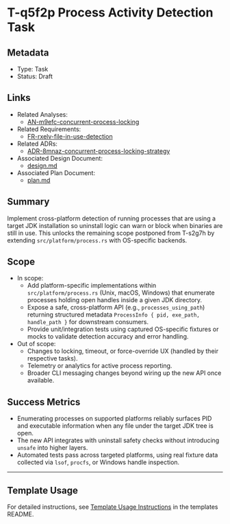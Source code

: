# T-q5f2p Process Activity Detection Task

## Metadata

- Type: Task
- Status: Draft
  <!-- Draft: Under discussion | In Progress: Actively working | Complete: Code complete | Cancelled: Work intentionally halted -->

## Links

- Related Analyses:
  - [AN-m9efc-concurrent-process-locking](../../analysis/AN-m9efc-concurrent-process-locking.md)
- Related Requirements:
  - [FR-rxelv-file-in-use-detection](../../requirements/FR-rxelv-file-in-use-detection.md)
- Related ADRs:
  - [ADR-8mnaz-concurrent-process-locking-strategy](../../adr/ADR-8mnaz-concurrent-process-locking-strategy.md)
- Associated Design Document:
  - [design.md](design.md)
- Associated Plan Document:
  - [plan.md](plan.md)

## Summary

Implement cross-platform detection of running processes that are using a target JDK installation so uninstall logic can warn or block when binaries are still in use. This unlocks the remaining scope postponed from T-s2g7h by extending `src/platform/process.rs` with OS-specific backends.

## Scope

- In scope:
  - Add platform-specific implementations within `src/platform/process.rs` (Unix, macOS, Windows) that enumerate processes holding open handles inside a given JDK directory.
  - Expose a safe, cross-platform API (e.g., `processes_using_path`) returning structured metadata `ProcessInfo { pid, exe_path, handle_path }` for downstream consumers.
  - Provide unit/integration tests using captured OS-specific fixtures or mocks to validate detection accuracy and error handling.
- Out of scope:
  - Changes to locking, timeout, or force-override UX (handled by their respective tasks).
  - Telemetry or analytics for active process reporting.
  - Broader CLI messaging changes beyond wiring up the new API once available.

## Success Metrics

- Enumerating processes on supported platforms reliably surfaces PID and executable information when any file under the target JDK tree is open.
- The new API integrates with uninstall safety checks without introducing `unsafe` into higher layers.
- Automated tests pass across targeted platforms, using real fixture data collected via `lsof`, `procfs`, or Windows handle inspection.

---

## Template Usage

For detailed instructions, see [Template Usage Instructions](../../templates/README.md#task-template-taskmd) in the templates README.

